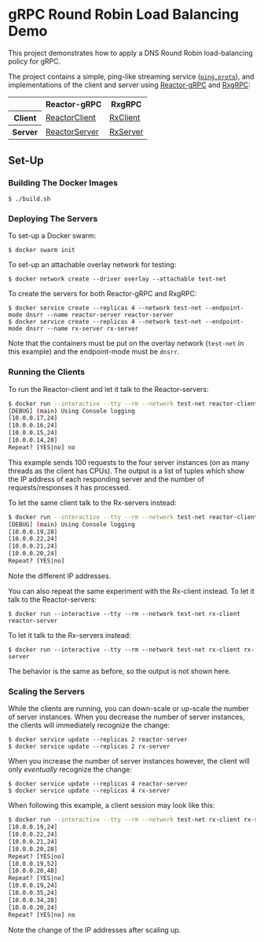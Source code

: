 # gRPC Round Robin Load Balancing Demo

This project demonstrates how to apply a DNS Round Robin load-balancing policy for gRPC.

The project contains a simple, ping-like streaming service ([`ping.proto`](src/main/proto/ping/ping.proto)), and 
implementations of the client and server using
[Reactor-gRPC](https://github.com/salesforce/reactive-grpc/tree/master/reactor) and 
[RxgRPC](https://github.com/salesforce/reactive-grpc/tree/master/rx-java): 

<table>
    <tr>
        <th></th>
        <th>Reactor-gRPC</th>
        <th>RxgRPC</th>
    </tr>
    <tr>
        <th>Client</th>
        <td><a href="src/main/java/ping/ReactorClient.java">ReactorClient</a></td>
        <td><a href="src/main/java/ping/RxClient.java">RxClient</a></td>
    </tr>
    <tr>
        <th>Server</th>
        <td><a href="src/main/java/ping/ReactorServer.java">ReactorServer</a></td>
        <td><a href="src/main/java/ping/RxServer.java">RxServer</a></td>
    </tr>
</table>

## Set-Up

### Building The Docker Images 

    $ ./build.sh

### Deploying The Servers

To set-up a Docker swarm:

    $ docker swarm init

To set-up an attachable overlay network for testing:

    $ docker network create --driver overlay --attachable test-net 

To create the servers for both Reactor-gRPC and RxgRPC:

    $ docker service create --replicas 4 --network test-net --endpoint-mode dnsrr --name reactor-server reactor-server
    $ docker service create --replicas 4 --network test-net --endpoint-mode dnsrr --name rx-server rx-server

Note that the containers must be put on the overlay network (`test-net` in this example) and the endpoint-mode must be 
`dnsrr`.

### Running the Clients

To run the Reactor-client and let it talk to the Reactor-servers:

```bash
$ docker run --interactive --tty --rm --network test-net reactor-client reactor-server
[DEBUG] (main) Using Console logging
[10.0.0.17,24]
[10.0.0.16,24]
[10.0.0.15,24]
[10.0.0.14,28]
Repeat? [YES|no] no
```

This example sends 100 requests to the four server instances (on as many threads as the client has CPUs).
The output is a list of tuples which show the IP address of each responding server and the number of requests/responses 
it has processed.

To let the same client talk to the Rx-servers instead:

```bash
$ docker run --interactive --tty --rm --network test-net reactor-client rx-server
[DEBUG] (main) Using Console logging
[10.0.0.19,28]
[10.0.0.22,24]
[10.0.0.21,24]
[10.0.0.20,24]
Repeat? [YES|no] 
```

Note the different IP addresses.

You can also repeat the same experiment with the Rx-client instead.
To let it talk to the Reactor-servers:

    $ docker run --interactive --tty --rm --network test-net rx-client reactor-server

To let it talk to the Rx-servers instead:

    $ docker run --interactive --tty --rm --network test-net rx-client rx-server

The behavior is the same as before, so the output is not shown here.

### Scaling the Servers

While the clients are running, you can down-scale or up-scale the number of server instances.
When you decrease the number of server instances, the clients will immediately recognize the change:

    $ docker service update --replicas 2 reactor-server
    $ docker service update --replicas 2 rx-server

When you increase the number of server instances however, the client will only _eventually_ recognize the change:

    $ docker service update --replicas 4 reactor-server
    $ docker service update --replicas 4 rx-server

When following this example, a client session may look like this:

```bash
$ docker run --interactive --tty --rm --network test-net rx-client rx-server
[10.0.0.19,24]
[10.0.0.22,24]
[10.0.0.21,24]
[10.0.0.20,28]
Repeat? [YES|no] 
[10.0.0.19,52]
[10.0.0.20,48]
Repeat? [YES|no] 
[10.0.0.19,24]
[10.0.0.35,24]
[10.0.0.34,28]
[10.0.0.20,24]
Repeat? [YES|no] no
```

Note the change of the IP addresses after scaling up.
